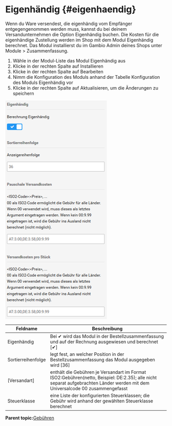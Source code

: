 # Eigenhändig {#eigenhaendig}

Wenn du Ware versendest, die eigenhändig vom Empfänger entgegengenommen werden muss, kannst du bei deinem Versandunternehmen die Option Eigenhändig buchen. Die Kosten für die eigenhändige Zustellung werden im Shop mit dem Modul Eigenhändig berechnet. Das Modul installierst du im Gambio Admin deines Shops unter Module \> Zusammenfassung.

1.  Wähle in der Modul-Liste das Modul Eigenhändig aus
2.  Klicke in der rechten Spalte auf Installieren
3.  Klicke in der rechten Spalte auf Bearbeiten
4.  Nimm die Konfiguration des Moduls anhand der Tabelle Konfiguration des Moduls Eigenhändig vor
5.  Klicke in der rechten Spalte auf Aktualisieren, um die Änderungen zu speichern

![](Bilder/Abb074_KonfigurationsmaskeEigenhaendig.png "Konfigurationsmaske Eigenhändig")

|Feldname|Beschreibung|
|--------|------------|
|Eigenhändig|Bei ✔ wird das Modul in der Bestellzusammenfassung und auf der Rechnung ausgewiesen und berechnet \[✔\]|
|Sortierreihenfolge|legt fest, an welcher Position in der Bestellzusammenfassung das Modul ausgegeben wird \[36\]|
|\[Versandart\]|enthält die Gebühren je Versandart im Format ISO2:Gebühren\(netto, Beispiel: DE:2.35\); alle nicht separat aufgebrachten Länder werden mit dem Universalcode 00 zusammengefasst|
|Steuerklasse|eine Liste der konfigurierten Steuerklassen; die Gebühr wird anhand der gewählten Steuerklasse berechnet|

**Parent topic:**[Gebühren](7_3_2_Gebuehren.md)


